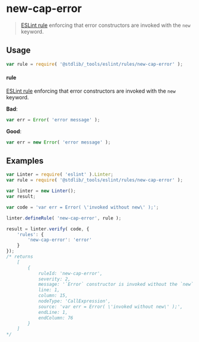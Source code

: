 <!--

@license Apache-2.0

Copyright (c) 2018 The Stdlib Authors.

Licensed under the Apache License, Version 2.0 (the "License");
you may not use this file except in compliance with the License.
You may obtain a copy of the License at

   http://www.apache.org/licenses/LICENSE-2.0

Unless required by applicable law or agreed to in writing, software
distributed under the License is distributed on an "AS IS" BASIS,
WITHOUT WARRANTIES OR CONDITIONS OF ANY KIND, either express or implied.
See the License for the specific language governing permissions and
limitations under the License.

-->

# new-cap-error

> [ESLint rule][eslint-rules] enforcing that error constructors are invoked with the `new` keyword.

<section class="intro">

</section>

<!-- /.intro -->

<section class="usage">

## Usage

```javascript
var rule = require( '@stdlib/_tools/eslint/rules/new-cap-error' );
```

#### rule

[ESLint rule][eslint-rules] enforcing that error constructors are invoked with the `new` keyword.

**Bad**:

<!-- eslint-disable stdlib/new-cap-error -->

```javascript
var err = Error( 'error message' );
```

**Good**:

``` javascript 
var err = new Error( 'error message' );
```

</section>

<!-- /.usage -->

<section class="examples">

## Examples

<!-- eslint no-undef: "error" -->

```javascript
var Linter = require( 'eslint' ).Linter;
var rule = require( '@stdlib/_tools/eslint/rules/new-cap-error' );

var linter = new Linter();
var result;

var code = 'var err = Error( \'invoked without new\' );';

linter.defineRule( 'new-cap-error', rule );

result = linter.verify( code, {
    'rules': {
        'new-cap-error': 'error'
    }
});
/* returns
    [
        {
            ruleId: 'new-cap-error',
            severity: 2,
            message: '`Error` constructor is invoked without the `new` keyword',
            line: 1,
            column: 15,
            nodeType: 'CallExpression',
            source: 'var err = Error( \'invoked without new\' );',
            endLine: 1,
            endColumn: 76
        }
    ]
*/
```

</section>

<!-- /.examples -->

<section class="links">

[eslint-rules]: https://eslint.org/docs/developer-guide/working-with-rules

</section>

<!-- /.links -->
